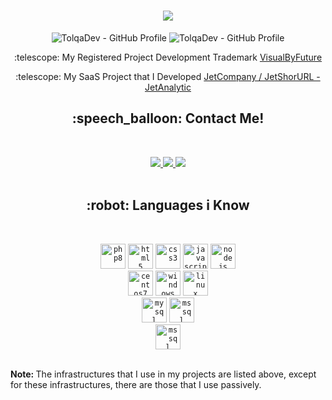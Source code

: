 <p align="center">
  <h1 align="center">
    <a href="https://tolqa.dev/">
      <img src="https://readme-typing-svg.herokuapp.com/?color=0194DD&size=36&center=true&multiline=true&width=700&height=100&lines=Hi%20%F0%9F%91%8B,%20I%27m%20Tolga%20Er;Senior%20PHP%20Developer">
    </a>
  </h1>
  <p align="center"> 
    <img src="https://komarev.com/ghpvc/?style=for-the-badge&username=tolqadev&style=flat-square" alt="TolqaDev - GitHub Profile" />
    <img src="https://img.shields.io/github/followers/tolqadev?style=flat-square" alt="TolqaDev - GitHub Profile" />
    <p align="center">:telescope: My Registered Project Development Trademark <a href="https://visualbyfuture.com.tr/" target="_blank" style="text-align:center">VisualByFuture</a></p>
    <p align="center">:telescope: My SaaS Project that I Developed <a href="https://jetcompany.co/" target="_blank" style="text-align:center">JetCompany / JetShorURL - JetAnalytic</a></p>
  </p>
</p>
<p align="center">
  <h2 align="center">:speech_balloon: Contact Me!</h2><br>
  <p align="center">
  <a href="mailto:me@tolqa.dev" alt="Gmail">
    <img src="https://img.shields.io/badge/-Gmail-FF0000?style=flat-square&labelColor=FF0000&logo=gmail&logoColor=white&link=LINK-DO-SEU-EMAIL"/>
  </a>
  <a href="https://linkedin.com/in/tolqa-er/" alt="Linkedin">
    <img src="https://img.shields.io/badge/-Linkedin-0e76a8?style=flat-square&logo=Linkedin&logoColor=white&link=LINK-DO-SEU-LINKEDIN"/>
  </a>
  <a href="https://instagram.com/tolqa.dev" alt="Instagram">
    <img src="https://img.shields.io/badge/-Instagram-DF0174?style=flat-square&labelColor=DF0174&logo=instagram&logoColor=white&link=LINK-DO-SEU-INSTAGRAM"/>
  </a><br><br>
</p>
<p align="center">
  <h2 align="center">:robot: Languages i Know</h2><br>
  <p align="center">
    <code><img src="https://tolqa.dev/assets/images/github/php8.png" alt="php8" width="40" height="40"/></code>
    <code><img src="https://tolqa.dev/assets/images/github/html.png" alt="html5" width="40" height="40"/></code>
    <code><img src="https://tolqa.dev/assets/images/github/css.png" alt="css3" width="40" height="40"/></code> 
    <code><img src="https://tolqa.dev/assets/images/github/javascript.png" alt="javascript" width="40" height="40"/></code> 
    <code><img src="https://tolqa.dev/assets/images/github/nodejs.png" alt="nodejs" width="40" height="40"/></code>
    <br>
    <code><img src="https://tolqa.dev/assets/images/github/ubuntu.png" alt="centos7" width="40" height="40"/></code>
    <code><img src="https://tolqa.dev/assets/images/github/windows.png" alt="windows" width="40" height="40"/></code>
    <code><img src="https://tolqa.dev/assets/images/github/linux.png" alt="linux" width="40" height="40"/></code>
    <br>
    <code><img src="https://tolqa.dev/assets/images/github/mysql.png" alt="mysql" width="40" height="40"/></code>
    <code><img src="https://tolqa.dev/assets/images/github/mssql.png" alt="mssql" width="40" height="40"/></code>
    <br>
    <code><img src="https://tolqa.dev/assets/images/github/fortinet.png" alt="mssql" width="40" height="40"/></code>
    <br><br>
    <p><b>Note: </b>The infrastructures that I use in my projects are listed above, except for these infrastructures, there are those that I use passively.</p>
  </p>
</p>
